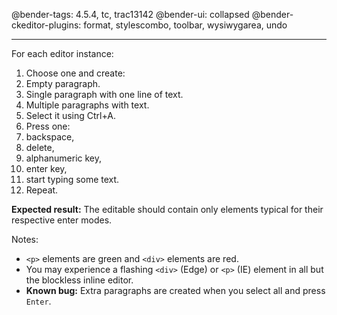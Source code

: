 @bender-tags: 4.5.4, tc, trac13142
@bender-ui: collapsed
@bender-ckeditor-plugins: format, stylescombo, toolbar, wysiwygarea, undo

----

For each editor instance:

1. Choose one and create:
  1. Empty paragraph.
  2. Single paragraph with one line of text.
  3. Multiple paragraphs with text.
2. Select it using Ctrl+A.
3. Press one:
  1. backspace,
  2. delete,
  3. alphanumeric key,
  4. enter key,
  5. start typing some text.
4. Repeat.

**Expected result:** The editable should contain only elements typical for their respective enter modes.

Notes:

* `<p>` elements are green and `<div>` elements are red.
* You may experience a flashing `<div>` (Edge) or `<p>` (IE) element in all but the blockless inline editor.
* **Known bug:** Extra paragraphs are created when you select all and press `Enter`.